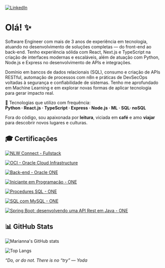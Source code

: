 [![LinkedIn](https://img.shields.io/badge/LinkedIn-Marianna%20Yáskara-blue?style=for-the-badge&logo=linkedin)](https://www.linkedin.com/in/marianna-yáskara-570640134/)

# Olá! ✨

Software Engineer com mais de 3 anos de experiência em tecnologia, atuando no desenvolvimento de soluções completas — do front-end ao back-end.
Tenho experiência sólida com React, Next.js e TypeScript na criação de interfaces modernas e escaláveis, além de atuação com Python, Node.js e Express no desenvolvimento de APIs e integrações.

Domínio em bancos de dados relacionais (SQL), consumo e criação de APIs RESTful, automação de processos com n8n e práticas de DevSecOps voltadas à segurança e confiabilidade de sistemas.
Tenho me aprofundado em Machine Learning e em explorar novas formas de aplicar tecnologia para gerar impacto real.

🔧 Tecnologias que utilizo com frequência:  
**Python · React.js · TypeScript · Express · Node.js · ML · SQL· noSQL**

Fora do código, sou apaixonada por **leitura**, viciada em **café** e amo **viajar** para descobrir novos lugares e culturas.

## 🎓 Certificações

[![NLW Connect - Fullstack](https://img.shields.io/badge/NLW_Connect-Fullstack-8A2BE2?style=for-the-badge&logo=rocketseat&logoColor=white&labelColor=00C896)](https://app.rocketseat.com.br/certificates/c00bdde6-25a4-42cc-9f1d-16b81e8b368b)

[![OCI - Oracle Cloud Infrastructure](https://img.shields.io/badge/Oracle_Cloud_Infrastructure-ONE-FF6B6B?style=for-the-badge&logo=oracle&logoColor=white&labelColor=007BFF)](https://cursos.alura.com.br/degree/certificate/2fc4019f-07a3-41d6-a92c-1761b2f7038f?lang)

[![Back-end - Oracle ONE](https://img.shields.io/badge/Oracle_NEXT_Education-Back--end-FB8500?style=for-the-badge&logo=oracle&logoColor=white&labelColor=6D6875)](https://cursos.alura.com.br/program/certificate/9ff6ea6c-5e1d-4ce2-81ce-5c7dee46cfad?lang)

[![Iniciante em Programação - ONE](https://img.shields.io/badge/Formação_Iniciante_em_Programação-T6-E0BBE4?style=for-the-badge&logo=alura&logoColor=black&labelColor=ffffff)](https://cursos.alura.com.br/degree/certificate/249f8a45-b891-4ed6-a59d-b833e671f8de)

[![Procedures SQL - ONE](https://img.shields.io/badge/Procedures_SQL-ONE-6D6875?style=for-the-badge&logo=alura&logoColor=white&labelColor=007BFF)](https://cursos.alura.com.br/user/marianna-yaskara/course/mysql-procedures/certificate)

[![SQL com MySQL - ONE](https://img.shields.io/badge/SQL_com_MySQL-ONE-FFD166?style=for-the-badge&logo=alura&logoColor=black&labelColor=ffffff)](https://cursos.alura.com.br/user/marianna-yaskara/course/mysql-manipule-dados-com-sql/certificate)

[![Spring Boot: desenvolvendo uma API Rest em Java - ONE](https://img.shields.io/badge/Spring_Boot_API_Rest-ONE-6A994E?style=for-the-badge&logo=springboot&logoColor=white&labelColor=386641)](https://cursos.alura.com.br/course/spring-boot-3-desenvolva-api-rest-java)

## 📊 GitHub Stats

![Marianna's GitHub stats](https://github-readme-stats.vercel.app/api?username=mariannayaskaras&show_icons=true&theme=tokyonight&v=1)

![Top Langs](https://github-readme-stats.vercel.app/api/top-langs/?username=mariannayaskaras&layout=compact&theme=tokyonight&v=1)


*“Do, or do not. There is no “try” — Yoda*
